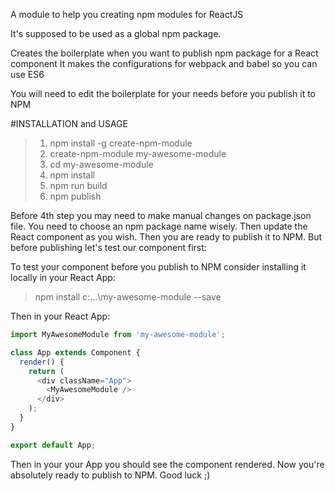 A module to help you creating npm modules for ReactJS

It's supposed to be used as a global npm package.

Creates the boilerplate when you want to publish npm package for a React component
It makes the configurations for webpack and babel so you can use ES6

You will need to edit the boilerplate for your needs before you publish it to NPM

#INSTALLATION and USAGE

> 1. npm install -g create-npm-module
> 2. create-npm-module my-awesome-module
> 3. cd my-awesome-module
> 4. npm install
> 5. npm run build
> 6. npm publish

Before 4th step you may need to make manual changes on package.json file. You need to choose an npm package name wisely. Then update the React component as you wish. Then you are ready to publish it to NPM. But before publishing let's test our component first:

To test your component before you publish to NPM consider installing it locally in your React App:

> npm install c:\...\my-awesome-module --save

Then in your React App:
```javascript
import MyAwesomeModule from 'my-awesome-module';

class App extends Component {
  render() {
    return (
      <div className="App">
        <MyAwesomeModule />
      </div>
    );
  }
}

export default App;

```

Then in your your App you should see the component rendered. Now you're absolutely ready to publish to NPM. Good luck ;)